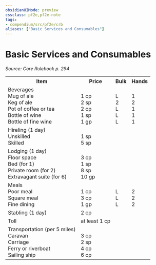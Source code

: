 ```yaml
---
obsidianUIMode: preview
cssclass: pf2e,pf2e-note
tags:
- compendium/src/pf2e/crb
aliases: ["Basic Services and Consumables"]
---
```

# Basic Services and Consumables  
*Source: Core Rulebook p. 294*  

<table>
<tr>
  <th>Item</th>
  <th>Price</th>
  <th>Bulk</th>
  <th>Hands</th>
</tr>
<tr>
  <td>Beverages<br />Mug of ale<br />Keg of ale<br />Pot of coffee or tea<br />Bottle of wine<br />Bottle of fine wine</td>
  <td><br />1 cp<br />2 sp<br />2 cp<br />1 sp<br />1 gp</td>
  <td><br />L<br />2<br />L<br />L<br />L</td>
  <td><br />1<br />2<br />1<br />1<br />1</td>
</tr>
<tr>
  <td>Hireling (1 day)<br />Unskilled<br />Skilled</td>
  <td><br />1 sp<br />5 sp</td>
  <td><br /><br /></td>
  <td><br /><br /></td>
</tr>
<tr>
  <td>Lodging (1 day)<br />Floor space<br />Bed (for 1)<br />Private room (for 2)<br />Extravagant suite (for 6)</td>
  <td><br />3 cp<br />1 sp<br />8 sp<br />10 gp</td>
  <td><br /><br /><br /><br /></td>
  <td><br /><br /><br /><br /></td>
</tr>
<tr>
  <td>Meals<br />Poor meal<br />Square meal<br />Fine dining</td>
  <td><br />1 cp<br />3 cp<br />1 gp</td>
  <td><br />L<br />L<br />L</td>
  <td><br />2<br />2<br />2</td>
</tr>
<tr>
  <td>Stabling (1 day)</td>
  <td>2 cp</td>
  <td></td>
  <td></td>
</tr>
<tr>
  <td>Toll</td>
  <td>at least 1 cp</td>
  <td></td>
  <td></td>
</tr>
<tr>
  <td>Transportation (per 5 miles)<br />Caravan<br />Carriage<br />Ferry or riverboat<br />Sailing ship</td>
  <td><br />3 cp<br />2 sp<br />4 cp<br />6 cp</td>
  <td><br /><br /><br /><br /></td>
  <td><br /><br /><br /><br /></td>
</tr>
</table>